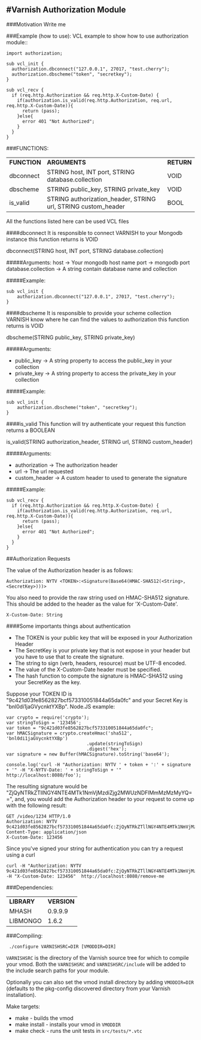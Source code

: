 #Varnish Authorization Module
-----------------------------
###Motivation
Write me


###Example (how to use):
VCL example to show how to use authorization module::

```
import authorization;

sub vcl_init {
  authorization.dbconnect("127.0.0.1", 27017, "test.cherry");
  authorization.dbscheme("token", "secretkey");
}

sub vcl_recv {
  if (req.http.Authorization && req.http.X-Custom-Date) {
    if(authorization.is_valid(req.http.Authorization, req.url, req.http.X-Custom-Date)){
      return (pass);
    }else{
      error 401 "Not Authorized";
    }
  }
}

```

###FUNCTIONS:
<table>
  <tr>
    <td><strong>FUNCTION</strong></td>
    <td><strong>ARGUMENTS</strong></td>
    <td><strong>RETURN</strong></td>
  </tr>
  <tr>
    <td>dbconnect</td>
    <td>STRING host, INT port, STRING database.collection</td>
    <td>VOID</td>
  </tr>
  <tr>
    <td>dbscheme</td>
    <td>STRING public_key, STRING private_key</td>
    <td>VOID</td>
  </tr>
  <tr>
    <td>is_valid</td>
    <td>STRING authorization_header, STRING url, STRING custom_header</td>
    <td>BOOL</td>
  </tr>
</table>

All the functions listed here can be used VCL files

####dbconnect
It is responsible to connect VARNISH to your Mongodb instance this function returns is VOID

dbconnect(STRING host, INT port, STRING database.collection)

#####Arguments:
  host                -> Your mongodb host name
  port                -> mongodb port
  database.collection -> A string contain database name and collection

#####Example:
```
sub vcl_init {
    authorization.dbconnect("127.0.0.1", 27017, "test.cherry");
} 
```

####dbscheme
It is responsible to provide your scheme collection VARNISH know where he can find the values to authorization this function returns is VOID 

dbscheme(STRING public_key, STRING private_key)

#####Arguments:
  * public_key  -> A string property to access the public_key in your collection
  * private_key -> A string property to access the private_key in your collection

#####Example:
```
sub vcl_init {
    authorization.dbscheme("token", "secretkey");
}
```

####is_valid
This function will try authenticate your request this function returns a BOOLEAN 

is_valid(STRING authorization_header, STRING url, STRING custom_header)

#####Arguments:
  * authorization -> The authorization header 
  * url           -> The url requested
  * custom_header -> A custom header to used to generate the signature

#####Example:
```
sub vcl_recv {
  if (req.http.Authorization && req.http.X-Custom-Date) {
    if(authorization.is_valid(req.http.Authorization, req.url, req.http.X-Custom-Date)){
      return (pass);
    }else{
      error 401 "Not Authorized";
    }
  }
}
```

##Authorization Requests

The value of the Authorization header is as follows:
```
Authorization: NYTV <TOKEN>:<Signature(Base64(HMAC-SHA512(<String>, <SecretKey>)))>
```
You also need to provide the raw string used on HMAC-SHA512 signature. This should be added to the header as the value for 'X-Custom-Date'.
```
X-Custom-Date: String
```

####Some importants things about authentication
 * The TOKEN is your public key that will be exposed in your Authorization Header
 * The SecretKey is your private key that is not expose in your header but you have to use that to create the signature.
 * The string to sign (verb, headers, resource) must be UTF-8 encoded.  
 * The value of the X-Custom-Date header must be specified.
 * The hash function to compute the signature is HMAC-SHA512 using your SecretKey as the key.


Suppose your TOKEN ID is "9c421d03fe8562827bcf573310051844a65da0fc" and your Secret Key is "bnl0di1jaGVycnktYXBp". 
Node.JS example:
```
var crypto = require('crypto');
var stringToSign = '123456';
var token = "9c421d03fe8562827bcf573310051844a65da0fc";
var hMACSignature = crypto.createHmac('sha512', 'bnl0di1jaGVycnktYXBp')
                              .update(stringToSign)
                              .digest('hex');
var signature = new Buffer(hMACSignature).toString('base64');

console.log('curl -H "Authorization: NYTV ' + token + ':' + signature + '" -H "X-NYTV-Date: ' + stringToSign + '"  http://localhost:8080/foo');

```
The resulting signature would be "ZjQyNTRkZTllNGY4NTE4MTk1NmVjMzdiZjg2MWUzNDFlMmMzMzMyYQ==", and, you would add the 
Authorization header to your request to come up with the following result:
```
GET /video/1234 HTTP/1.0
Authorization: NYTV 9c421d03fe8562827bcf573310051844a65da0fc:ZjQyNTRkZTllNGY4NTE4MTk1NmVjMzdiZjg2MWUzNDFlMmMzMzMyYQ==
Content-Type: application/json
X-Custom-Date: 123456
```

Since you've signed your string for authentication you can try a request using a curl
```
curl -H "Authorization: NYTV 9c421d03fe8562827bcf573310051844a65da0fc:ZjQyNTRkZTllNGY4NTE4MTk1NmVjMzdiZjg2MWUzNDFlMmMzMzMyYQ==" -H "X-Custom-Date: 123456"  http://localhost:8080/remove-me
```


###Dependencies:
<table>
  <tr>
    <td><strong>LIBRARY</strong></td>
    <td><strong>VERSION</strong></td>
  </tr>
  <tr>
    <td>MHASH</td>
    <td>0.9.9.9</td>
  </tr>
  <tr>
    <td>LIBMONGO</td>
    <td>1.6.2</td>
  </tr>
</table>


###Compiling:

```
 ./configure VARNISHSRC=DIR [VMODDIR=DIR]
```

`VARNISHSRC` is the directory of the Varnish source tree for which to
compile your vmod. Both the `VARNISHSRC` and `VARNISHSRC/include`
will be added to the include search paths for your module.

Optionally you can also set the vmod install directory by adding
`VMODDIR=DIR` (defaults to the pkg-config discovered directory from your
Varnish installation).

Make targets:

* make - builds the vmod
* make install - installs your vmod in `VMODDIR`
* make check - runs the unit tests in ``src/tests/*.vtc``





